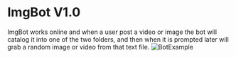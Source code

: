 # ImgBot V1.0
ImgBot works online and when a user post a video or image the bot will catalog it into one of the two folders, and then when it is prompted later will grab a random image or
video from that text file.
![BotExample](https://user-images.githubusercontent.com/77074811/143086140-9030ea71-f2a4-4a5c-bdfa-c04e41d177c1.PNG)
